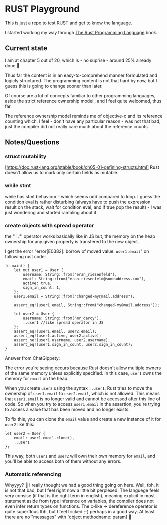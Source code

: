 # RUST Playground

This is just a repo to test RUST and get to know the language.

I started working my way through [The Rust Programming Language](https://doc.rust-lang.org/stable/book/) book.

## Current state  

I am at chapter 5 out of 20, which is - no suprise - around 25% already done 🙂

Thus far the content is in an easy-to-comprehend manner formulated and logicly structured. The programming content is not that hard by now, but I guess this is going to change sooner than later. 

Of course are a lot of concepts familiar to other programming languages, aside the strict reference ownership modell, and I feel quite welcomed, thus far. 

The reference ownership model reminds me of objective-c and its reference counting which, I feel - don't have any particular reason - was not that bad, just the compiler did not really care much about the reference counts. 

## Notes/Questions


### struct mutability
[https://doc.rust-lang.org/stable/book/ch05-01-defining-structs.html]
Rust doesn’t allow us to mark only certain fields as mutable. 

### while stmt
while has stmt behaviour - which seems odd compared to loop. I guess the condition eval is rather disturbing (always have to push the expression result on the stack, wait for condition eval, and if true pop the result) - I was just wondering and started rambling about it

### create objects with spread operator
the '''..''' operator works basically like in JS but, the memory on the heap ownership for any given property is transfered to the new object. 

I get the error "error[E0382]: borrow of moved value: `user1.email`" on following rust code: 
```
fn main() {
    let mut user1 = User {
        username: String::from("eran_riesenfeld"),
        email: String::from("eran.riesenfeld@someaddress.com"),
        active: true,
        sign_in_count: 1,
    };
    user1.email = String::from("changed-my@mail.address");

    assert_eq!(user1.email, String::from("changed-my@mail.address"));

    let user2 = User {
        username: String::from("mr_darcy"),
        ..user1 //like spread operator in JS
    };
    assert_eq!(user1.email, user2.email);
    assert_eq!(user1.active, user2.active);
    assert_ne!(user1.username, user2.username);
    assert_eq!(user1.sign_in_count, user2.sign_in_count);
}
```
Answer from ChatGippety: 

The error you're seeing occurs because Rust doesn't allow multiple owners of the same memory unless explicitly specified. In this case, `user1` owns the memory for `email` on the heap. 

When you create `user2` using the syntax `..user1`, Rust tries to move the ownership of `user1.email` to `user2.email`, which is not allowed. This means that `user1.email` is no longer valid and cannot be accessed after this line of code. So when you try to access `user1.email` in the assertion, you're trying to access a value that has been moved and no longer exists.

To fix this, you can clone the `email` value and create a new instance of it for `user2` like this:

```
let user2 = User {
    email: user1.email.clone(),
    ..user1
};
```

This way, both `user1` and `user2` will own their own memory for `email`, and you'll be able to access both of them without any errors.

### Automatic referencing 
Whyyyy? 🥺 I really thought we had a good thing going on here. Well, tbh. it is not that bad, but I feel right now a little bit perplexed. The languege feels very consise (if that is the right term in english), meaning explicit in most statement aside from type inference on variables, the compiler does not even infer return types on functions. The c-like -> dereference operator is quite superflous tbh, but I feel tricked ;-) perhaps in a good way. At least there are no "messages" with [object methodname: param] 🙂 
